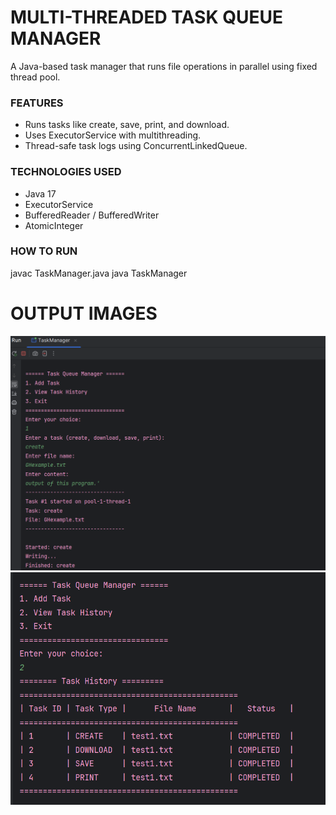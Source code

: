 # MULTI-THREADED TASK QUEUE MANAGER 

A Java-based task manager that runs file operations in parallel using fixed thread pool.

### FEATURES
* Runs tasks like create, save, print, and download.
* Uses ExecutorService with multithreading.
* Thread-safe task logs using ConcurrentLinkedQueue.

### TECHNOLOGIES USED
- Java 17
- ExecutorService
- BufferedReader / BufferedWriter
- AtomicInteger

### HOW TO RUN
   javac TaskManager.java 
   java TaskManager

# OUTPUT IMAGES
!["Output image 1"](images/1.png)
!["Output image 2"](images/2.png)


